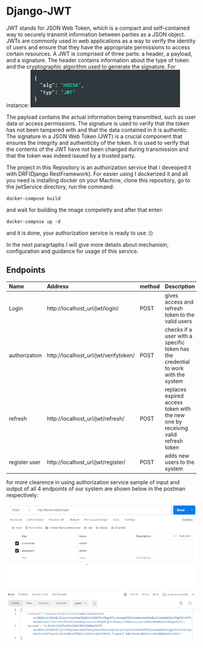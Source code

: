 # Django-JWT
JWT stands for JSON Web Token, which is a compact and self-contained way to securely transmit information between parties as a JSON object. JWTs are commonly used in web applications as a way to verify the identity of users and ensure that they have the appropriate permissions to access certain resources.
A JWT is comprised of three parts: a header, a payload, and a signature. 
The header contains information about the type of token and the cryptographic algorithm used to generate the signature. For instance:
![alt text](https://github.com/arianghoochani/Django-JWT/blob/main/jwt.PNG "optional title")

The payload contains the actual information being transmitted, such as user data or access permissions. The signature is used to verify that the token has not been tampered with and that the data contained in it is authentic.
The signature in a JSON Web Token (JWT) is a crucial component that ensures the integrity and authenticity of the token. It is used to verify that the contents of the JWT have not been changed during transmission and that the token was indeed issued by a trusted party.

The project in this Repository is an authorization service that i deveoped it with DRF(Django RestFramework). For easier using I dockerized it and all you need is installing docker on your Machine, clone this repository, go to the jwtService directory, run the command: 
```
docker-compose build
```
and wait for building the image compeletly and after that enter:
```
docker-compose up -d
```
and it is done, your authorization service is ready to use :))

In the next paragrtaphs I will give more details about mechanism, configuration and guidance for usage of this service.

## **Endpoints**
| Name | Address | method | Description |
|:---------|:---------|:---------|:---------|
| Login | http://localhost_url/jwt/login/ | POST | gives access and refresh token to the valid users  |
| authorization | http://localhost_url/jwt/verifytoken/ | POST | checks if a user with a specific token has the credential to work with the system  |
| refresh | http://localhost_url/jwt/refresh/ | POST | replaces expired access token with the new one by receiving valid refresh token  |
| register user | http://localhost_url/jwt/register/ | POST | adds new users to the system  |

for more clearence in using authorization service sample of input and output of all 4 endpoints of our system are shown below in the postman respectively:

![alt text](https://github.com/arianghoochani/Django-JWT/blob/main/login-method.png "login method")

